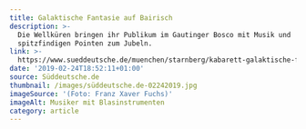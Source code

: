```yaml
---
title: Galaktische Fantasie auf Bairisch
description: >-
  Die Wellküren bringen ihr Publikum im Gautinger Bosco mit Musik und
  spitzfindigen Pointen zum Jubeln.
link: >-
  https://www.sueddeutsche.de/muenchen/starnberg/kabarett-galaktische-fantasie-auf-bairisch-1.4343236
date: '2019-02-24T18:52:11+01:00'
source: Süddeutsche.de
thumbnail: /images/süddeutsche.de-02242019.jpg
imageSource: '(Foto: Franz Xaver Fuchs)'
imageAlt: Musiker mit Blasinstrumenten
category: article
---
```


